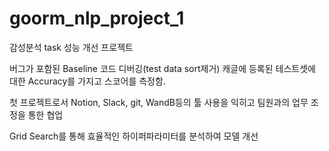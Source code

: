 # goorm_nlp_project_1

감성분석 task 성능 개선 프로젝트

버그가 포함된 Baseline 코드 디버깅(test data sort제거)
캐글에 등록된 테스트셋에 대한 Accuracy를 가지고 스코어를 측정함.

첫 프로젝트로서 Notion, Slack, git, WandB등의 툴 사용을 익히고 팀원과의 업무 조정을 통한 협업

Grid Search를 통해 효율적인 하이퍼파라미터를 분석하여 모델 개선
